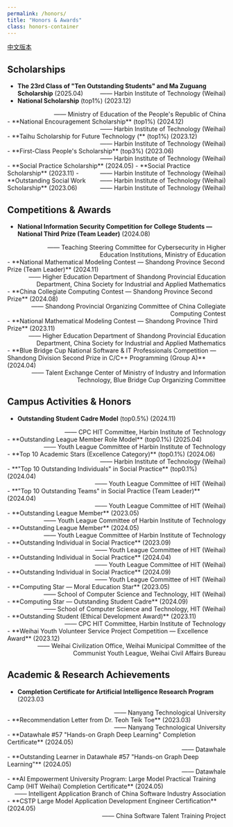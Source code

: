 ```yaml
---
permalink: /honors/
title: "Honors & Awards"
class: honors-container
---
```


[中文版本](/zjs.github.io/honors_zh/)  


## Scholarships
- **The 23rd Class of "Ten Outstanding Students" and Ma Zuguang Scholarship** (2025.04)<span style="float:right;">—— Harbin Institute of Technology (Weihai)</span> 
- **National Scholarship** (top1%) (2023.12)
<div style="text-align:right;">—— Ministry of Education of the People's Republic of China</div>
- **National Encouragement Scholarship** (top1%) (2024.12)
<div style="text-align:right;">—— Harbin Institute of Technology (Weihai)</div>
- **Taihu Scholarship for Future Technology (** (top1%) (2023.12)
<div style="text-align:right;">—— Harbin Institute of Technology (Weihai)</div>
- **First-Class People's Scholarship** (top3%) (2023.06)
<div style="text-align:right;">—— Harbin Institute of Technology (Weihai)</div>
- **Social Practice Scholarship** (2024.05)<span style="float:right;">—— Harbin Institute of Technology (Weihai)</span>  
- **Social Practice Scholarship** (2023.11)<span style="float:right;">—— Harbin Institute of Technology (Weihai)</span>  
- **Outstanding Social Work Scholarship** (2023.06)<span style="float:right;">—— Harbin Institute of Technology (Weihai)</span>  
 

## Competitions & Awards  
- **National Information Security Competition for College Students — National Third Prize (Team Leader)** (2024.08)  
<div style="text-align:right;">&emsp;&emsp;—— Teaching Steering Committee for Cybersecurity in Higher Education Institutions, Ministry of Education</div>  
- **National Mathematical Modeling Contest — Shandong Province Second Prize (Team Leader)** (2024.11)  
<div style="text-align:right;">&emsp;&emsp;—— Higher Education Department of Shandong Provincial Education Department, China Society for Industrial and Applied Mathematics</div>  
- **China Collegiate Computing Contest — Shandong Province Second Prize** (2024.08)  
<div style="text-align:right;">&emsp;&emsp;—— Shandong Provincial Organizing Committee of China Collegiate Computing Contest</div>  
- **National Mathematical Modeling Contest — Shandong Province Third Prize** (2023.11)  
<div style="text-align:right;">&emsp;&emsp;—— Higher Education Department of Shandong Provincial Education Department, China Society for Industrial and Applied Mathematics</div>  
- **Blue Bridge Cup National Software & IT Professionals Competition — Shandong Division Second Prize in C/C++ Programming (Group A)** (2024.04)  
<div style="text-align:right;">&emsp;&emsp;—— Talent Exchange Center of Ministry of Industry and Information Technology, Blue Bridge Cup Organizing Committee</div>  

## Campus Activities & Honors  
- **Outstanding Student Cadre Model** (top0.5%) (2024.11)
<div style="text-align:right;">—— CPC HIT Committee, Harbin Institute of Technology</div>  
- **Outstanding League Member Role Model** (top0.1%) (2025.04)
<div style="text-align:right;">—— Youth League Committee of Harbin Institute of Technology</div>
- **Top 10 Academic Stars (Excellence Category)** (top0.1%) (2024.06)
<div style="text-align:right;">—— Harbin Institute of Technology (Weihai)</div> 
- **"Top 10 Outstanding Individuals" in Social Practice** (top0.1%) (2024.04)
<div style="text-align:right;">—— Youth League Committee of HIT (Weihai)</div>
- **"Top 10 Outstanding Teams" in Social Practice (Team Leader)** (2024.04)
<div style="text-align:right;">—— Youth League Committee of HIT (Weihai)</div>
- **Outstanding League Member** (2023.05)
<div style="text-align:right;">—— Youth League Committee of Harbin Institute of Technology</div>
- **Outstanding League Member** (2024.05)
<div style="text-align:right;">—— Youth League Committee of Harbin Institute of Technology</div>
- **Outstanding Individual in Social Practice** (2023.09)
<div style="text-align:right;">—— Youth League Committee of HIT (Weihai)</div>
- **Outstanding Individual in Social Practice** (2024.04)
<div style="text-align:right;">—— Youth League Committee of HIT (Weihai)</div>
- **Outstanding Individual in Social Practice** (2024.09)
<div style="text-align:right;">—— Youth League Committee of HIT (Weihai)</div>
- **Computing Star — Moral Education Star** (2023.05)
<div style="text-align:right;">—— School of Computer Science and Technology, HIT (Weihai)</div>
- **Computing Star — Outstanding Student Cadre** (2024.09)
<div style="text-align:right;">—— School of Computer Science and Technology, HIT (Weihai)</div>
- **Outstanding Student (Ethical Development Award)** (2023.11)
<div style="text-align:right;">—— CPC HIT Committee, Harbin Institute of Technology</div>
- **Weihai Youth Volunteer Service Project Competition — Excellence Award** (2023.12)
<div style="text-align:right;">—— Weihai Civilization Office, Weihai Municipal Committee of the Communist Youth League, Weihai Civil Affairs Bureau</div>  

## Academic & Research Achievements  

- **Completion Certificate for Artificial Intelligence Research Program** (2023.03
<div style="text-align:right;">—— Nanyang Technological University</div>
- **Recommendation Letter from Dr. Teoh Teik Toe** (2023.03)
<div style="text-align:right;">—— Nanyang Technological University</div>
- **Datawhale #57 "Hands-on Graph Deep Learning" Completion Certificate** (2024.05)
<div style="text-align:right;">—— Datawhale</div>
- **Outstanding Learner in Datawhale #57 "Hands-on Graph Deep Learning"** (2024.05)
<div style="text-align:right;">—— Datawhale</div>
- **AI Empowerment University Program: Large Model Practical Training Camp (HIT Weihai) Completion Certificate** (2024.05)  
<div style="text-align:right;">—— Intelligent Application Branch of China Software Industry Association</div>  
- **CSTP Large Model Application Development Engineer Certification** (2024.05)  
<div style="text-align:right;">—— China Software Talent Training Project</div>  

